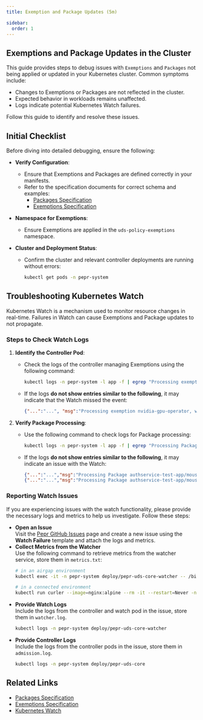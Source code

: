 ```yaml
---
title: Exemption and Package Updates (5m)

sidebar:
  order: 1
---
```



## Exemptions and Package Updates in the Cluster

This guide provides steps to debug issues with `Exemptions` and `Packages` not being applied or updated in your Kubernetes cluster. Common symptoms include:
- Changes to Exemptions or Packages are not reflected in the cluster.
- Expected behavior in workloads remains unaffected.
- Logs indicate potential Kubernetes Watch failures.

Follow this guide to identify and resolve these issues.

## Initial Checklist

Before diving into detailed debugging, ensure the following:

- **Verify Configuration**:
   - Ensure that Exemptions and Packages are defined correctly in your manifests.
   - Refer to the specification documents for correct schema and examples:
     - [Packages Specification](/reference/configuration/custom%20resources/packages-v1alpha1-cr)
     - [Exemptions Specification](/reference/configuration/custom%20resources/exemptions-v1alpha1-cr)

- **Namespace for Exemptions**:
   - Ensure Exemptions are applied in the `uds-policy-exemptions` namespace.

- **Cluster and Deployment Status**:
   - Confirm the cluster and relevant controller deployments are running without errors: 
      ```bash
      kubectl get pods -n pepr-system
      ```

## Troubleshooting Kubernetes Watch

Kubernetes Watch is a mechanism used to monitor resource changes in real-time. Failures in Watch can cause Exemptions and Package updates to not propagate.

### Steps to Check Watch Logs

1. **Identify the Controller Pod**:
   - Check the logs of the controller managing Exemptions using the following command:
     ```bash
     kubectl logs -n pepr-system -l app -f | egrep "Processing exemption"
     ```

   - If the logs **do not show entries similar to the following**, it may indicate that the Watch missed the event:
     ```json
     {"...":"...", "msg":"Processing exemption nvidia-gpu-operator, watch phase: MODIFIED"}
     ```

2. **Verify Package Processing**:
   - Use the following command to check logs for Package processing:
     ```bash
     kubectl logs -n pepr-system -l app -f | egrep "Processing Package"
     ```

   - If the logs **do not show entries similar to the following**, it may indicate an issue with the Watch:
     ```json
     {"...":"...","msg":"Processing Package authservice-test-app/mouse, status.phase: Pending, observedGeneration: undefined, retryAttempt: undefined"}
     {"...":"...","msg":"Processing Package authservice-test-app/mouse, status.phase: Ready, observedGeneration: 1, retryAttempt: 0"}
     ```

### Reporting Watch Issues

If you are experiencing issues with the watch functionality, please provide the necessary logs and metrics to help us investigate. Follow these steps:

- **Open an Issue**  
   Visit the [Pepr GitHub Issues](https://github.com/defenseunicorns/pepr/issues/new?template=watch_failure.md) page and create a new issue using the **Watch Failure** template and attach the logs and metrics.
- **Collect Metrics from the Watcher**  
   Use the following command to retrieve metrics from the watcher service, store them in `metrics.txt`:
   ```bash
   # in an airgap environment
   kubectl exec -it -n pepr-system deploy/pepr-uds-core-watcher -- /bin/sh -c 'node -e "process.env.NODE_TLS_REJECT_UNAUTHORIZED = \"0\"; fetch(\"https://pepr-uds-core-watcher/metrics\").then(res => res.text()).then(body => console.log(body)).catch(err => console.error(err))"'

   # in a connected environment
   kubectl run curler --image=nginx:alpine --rm -it --restart=Never -n pepr-system --labels=zarf.dev/agent=ignore -- curl -k https://pepr-uds-core-watcher/metrics
    ```
- **Provide Watch Logs**  
   Include the logs from the controller and watch pod in the issue, store them in `watcher.log`.
   ```bash
   kubectl logs -n pepr-system deploy/pepr-uds-core-watcher
   ```
- **Provide Controller Logs**  
   Include the logs from the controller pods in the issue, store them in `admission.log`.
   ```bash
   kubectl logs -n pepr-system deploy/pepr-uds-core
   ```


## Related Links

- [Packages Specification](https://github.com/defenseunicorns/uds-core/blob/main/docs/reference/configuration/custom%20resources/packages-v1alpha1-cr.md)
- [Exemptions Specification](https://github.com/defenseunicorns/uds-core/blob/main/docs/reference/configuration/custom%20resources/exemptions-v1alpha1-cr.md)
- [Kubernetes Watch](https://kubernetes.io/docs/reference/using-api/api-concepts/#efficient-detection-of-changes)
